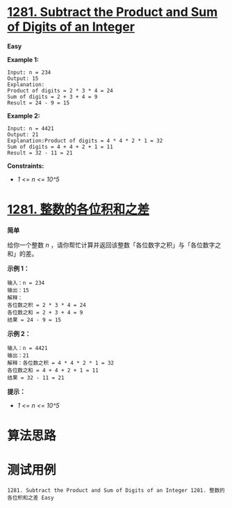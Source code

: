 # [1281. Subtract the Product and Sum of Digits of an Integer][enTitle]

**Easy**




**Example 1:** 

```
Input: n = 234
Output: 15 
Explanation: 
Product of digits = 2 * 3 * 4 = 24 
Sum of digits = 2 + 3 + 4 = 9 
Result = 24 - 9 = 15

```

**Example 2:** 

```
Input: n = 4421
Output: 21
Explanation:Product of digits = 4 * 4 * 2 * 1 = 32 
Sum of digits = 4 + 4 + 2 + 1 = 11 
Result = 32 - 11 = 21

```



**Constraints:** 

-  *1 <= n <= 10^5* 


# [1281. 整数的各位积和之差][cnTitle]

**简单**

给你一个整数  *n* ，请你帮忙计算并返回该整数「各位数字之积」与「各位数字之和」的差。



**示例 1：** 

```
输入：n = 234
输出：15 
解释：
各位数之积 = 2 * 3 * 4 = 24 
各位数之和 = 2 + 3 + 4 = 9 
结果 = 24 - 9 = 15

```

**示例 2：** 

```
输入：n = 4421
输出：21
解释：各位数之积 = 4 * 4 * 2 * 1 = 32 
各位数之和 = 4 + 4 + 2 + 1 = 11 
结果 = 32 - 11 = 21

```



**提示：** 

-  *1 <= n <= 10^5* 




# 算法思路

# 测试用例
```
1281. Subtract the Product and Sum of Digits of an Integer 1281. 整数的各位积和之差 Easy
```

[enTitle]: https://leetcode.com/problems/subtract-the-product-and-sum-of-digits-of-an-integer/
[cnTitle]: https://leetcode-cn.com/problems/subtract-the-product-and-sum-of-digits-of-an-integer/
